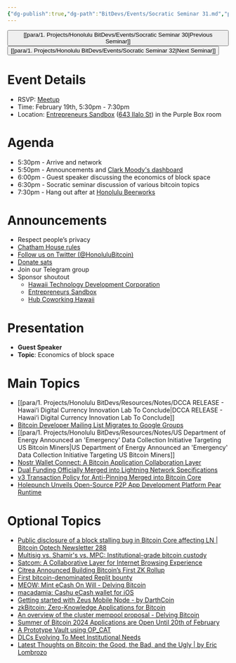 ```yaml
---
{"dg-publish":true,"dg-path":"BitDevs/Events/Socratic Seminar 31.md","permalink":"/bit-devs/events/socratic-seminar-31/","title":"Socratic Seminar 31","tags":["bitdevs","bitcoin","resource","socratic-31"],"noteIcon":"3","created":"2024-01-06T20:54:09.491-10:00","updated":"2024-02-17T19:29:05.019-10:00"}
---
```




<button class="obsidian-button previous-seminar">[[para/1. Projects/Honolulu BitDevs/Events/Socratic Seminar 30\|Previous Seminar]]</button> <button class="obsidian-button next-seminar">[[para/1. Projects/Honolulu BitDevs/Events/Socratic Seminar 32\|Next Seminar]]</button>

# Event Details

- RSVP: [Meetup](https://www.meetup.com/honolulu-bitdevs/events/298389326/)
- Time: February 19th, 5:30pm - 7:30pm
- Location: [Entrepreneurs Sandbox](https://sandboxhawaii.org/) ([643 Ilalo St](https://goo.gl/maps/3Zj38htV13iUn4dcA)) in the Purple Box room

# Agenda

- 5:30pm - Arrive and network  
- 5:50pm - Announcements and [Clark Moody's dashboard](https://bitcoin.clarkmoody.com/dashboard/)
- 6:00pm - Guest speaker discussing the economics of block space
- 6:30pm - Socratic seminar discussion of various bitcoin topics
- 7:30pm - Hang out after at [Honolulu Beerworks](https://www.honolulubeerworks.com/)

# Announcements

- Respect people’s privacy
- [Chatham House rules](https://www.chathamhouse.org/about-us/chatham-house-rule)
- [Follow us on Twitter (@HonoluluBitcoin)](https://twitter.com/HonoluluBitcoin)
- [Donate sats](https://checkout.opennode.com/p/5dea6b7a-d33c-4fda-b54c-98f092814c7d)
- Join our Telegram group
- Sponsor shoutout
	- [Hawaii Technology Development Corporation](https://www.htdc.org/about/)
	- [Entrepreneurs Sandbox](https://sandboxhawaii.org/)
	- [Hub Coworking Hawaii](https://hubcoworkinghi.com/)

# Presentation

- **Guest Speaker**
- **Topic**: Economics of block space

# Main Topics

- [[para/1. Projects/Honolulu BitDevs/Resources/Notes/DCCA RELEASE - Hawai‘i Digital Currency Innovation Lab To Conclude\|DCCA RELEASE - Hawai‘i Digital Currency Innovation Lab To Conclude]]
- [Bitcoin Developer Mailing List Migrates to Google Groups](https://www.nobsbitcoin.com/bitcoin-developer-mailing-list-migrates-to-google-groups/)
- [[para/1. Projects/Honolulu BitDevs/Resources/Notes/US Department of Energy Announced an 'Emergency' Data Collection Initiative Targeting US Bitcoin Miners\|US Department of Energy Announced an 'Emergency' Data Collection Initiative Targeting US Bitcoin Miners]]
- [Nostr Wallet Connect: A Bitcoin Application Collaboration Layer](https://bitcoinmagazine.com/technical/nostr-wallet-connect-a-bitcoin-application-collaboration-layer)
- [Dual Funding Officially Merged into Lightning Network Specifications](https://www.nobsbitcoin.com/adding-v2-opens-aka-dual-funding-officially-merged-as-spec-in-ln/)
- [v3 Transaction Policy for Anti-Pinning Merged into Bitcoin Core](https://github.com/bitcoin/bitcoin/pull/28948)
- [Holepunch Unveils Open-Source P2P App Development Platform Pear Runtime](https://www.nobsbitcoin.com/holepunch-unveils-pear-runtime/)

# Optional Topics

- [Public disclosure of a block stalling bug in Bitcoin Core affecting LN | Bitcoin Optech Newsletter 288](https://bitcoinops.org/en/newsletters/2024/02/07/#public-disclosure-of-a-block-stalling-bug-in-bitcoin-core-affecting-ln)
- [Multisig vs. Shamir's vs. MPC: Institutional-grade bitcoin custody](https://unchained.com/features/mpc-vs-multisig-vs-sss)
- [Satcom: A Collaborative Layer for Internet Browsing Experience](https://www.nobsbitcoin.com/introducing-satcom/)
- [Citrea Announced Building Bitcoin’s First ZK Rollup](https://www.nobsbitcoin.com/introducing-citrea/)
- [First bitcoin-denominated Replit bounty](https://x.com/amasad/status/1754582481226150377?s=52&t=fR1UfkkV0hfE5yaQW87bRg)
- [MEOW: Mint eCash On Will - Delving Bitcoin](https://delvingbitcoin.org/t/meow-mint-ecash-on-will/466)
- [macadamia: Cashu eCash wallet for iOS](https://macadamia.cash/)
- [Getting started with Zeus Mobile Node - by DarthCoin](https://darthcoin.substack.com/p/getting-started-zeus-mobile)
- [zkBitcoin: Zero-Knowledge Applications for Bitcoin](https://www.nobsbitcoin.com/zkbitcoin-zero-knowledge-applications-for-bitcoin/)
- [An overview of the cluster mempool proposal - Delving Bitcoin](https://delvingbitcoin.org/t/an-overview-of-the-cluster-mempool-proposal/393)
- [Summer of Bitcoin 2024 Applications are Open Until 20th of February](https://www.nobsbitcoin.com/summer-of-bitcoin-2024-applications-are-open-until-february-19/)
- [A Prototype Vault using OP_CAT](https://github.com/taproot-wizards/purrfect_vault)
- [DLCs Evolving To Meet Institutional Needs](https://bitcoinmagazine.com/technical/dlcs-evolving-to-meet-institutional-needs)
- [Latest Thoughts on Bitcoin: the Good, the Bad, and the Ugly | by Eric Lombrozo](https://medium.com/@elombrozo/latest-thoughts-on-bitcoin-the-good-the-bad-and-the-ugly-598d5346d0d7)